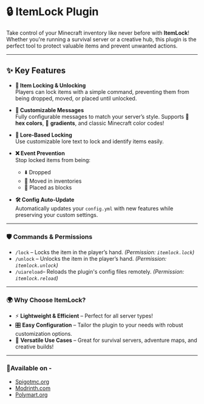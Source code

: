 <h1><strong>🔒 ItemLock Plugin</strong></h1>
<p>Take control of your Minecraft inventory like never before with <strong>ItemLock</strong>! Whether you're running a survival server or a creative hub, this plugin is the perfect tool to protect valuable items and prevent unwanted actions.</p>
<hr />
<h2><strong>✨ Key Features</strong></h2>
<ul>
<li>
<p><strong>🔐 Item Locking &amp; Unlocking</strong><br />Players can lock items with a simple command, preventing them from being dropped, moved, or placed until unlocked.</p>
</li>
<li>
<p><strong>🎨 Customizable Messages</strong><br />Fully configurable messages to match your server&rsquo;s style. Supports 🎨 <strong>hex colors</strong>, 🌈 <strong>gradients</strong>, and classic Minecraft color codes!</p>
</li>
<li>
<p><strong>📜 Lore-Based Locking</strong><br />Use customizable lore text to lock and identify items easily.</p>
</li>
<li>
<p><strong>❌ Event Prevention</strong><br />Stop locked items from being:</p>
<ul>
<li>⬇️ Dropped</li>
<li>🔄 Moved in inventories</li>
<li>🧱 Placed as blocks</li>
</ul>
</li>
<li>
<p><strong>🛠️ Config Auto-Update</strong><br />Automatically updates your <code>config.yml</code> with new features while preserving your custom settings.</p>
</li>
</ul>
<hr />
<h3><strong>🛡️ Commands &amp; Permissions</strong></h3>
<ul>
<li><code>/lock</code> &ndash; Locks the item in the player&rsquo;s hand. <em>(Permission: <code>itemlock.lock</code>)</em></li>
<li><code>/unlock</code> &ndash; Unlocks the item in the player&rsquo;s hand. <em>(Permission: <code>itemlock.unlock</code>)</em></li>
<li><code>/uiareload</code>&ndash; Reloads the plugin's config files remotely. <em>(Permission: <code>itemlock.reload</code>)</em></li>
</ul>
<hr />
<h3><strong>🌍 Why Choose ItemLock?</strong></h3>
<ul>
<li>⚡ <strong>Lightweight &amp; Efficient</strong> &ndash; Perfect for all server types!</li>
<li>🎛️ <strong>Easy Configuration</strong> &ndash; Tailor the plugin to your needs with robust customization options.</li>
<li>🏰 <strong>Versatile Use Cases</strong> &ndash; Great for survival servers, adventure maps, and creative builds!</li>
</ul>
<hr />
<h3>🔮Available on -</h3>
<ul>
<li><a href="https://www.spigotmc.org/">Spigotmc.org</a></li>
<li><a href="https://modrinth.com/">Modrinth.com</a></li>
<li><a href="https://polymart.org/resource/ultra-item-lock.7019">Polymart.org</a></li>
</ul>
